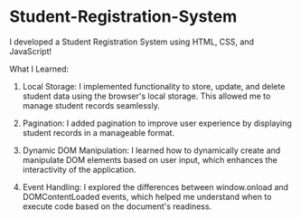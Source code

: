 # Student-Registration-System
I developed a Student Registration System using HTML, CSS, and JavaScript! 

What I Learned:
1. Local Storage: I implemented functionality to store, update, and delete student data using the browser's local storage. This allowed me to manage student records seamlessly.

2. Pagination: I added pagination to improve user experience by displaying student records in a manageable format.

3. Dynamic DOM Manipulation: I learned how to dynamically create and manipulate DOM elements based on user input, which enhances the interactivity of the application.

4. Event Handling: I explored the differences between window.onload and DOMContentLoaded events, which helped me understand when to execute code based on the document's readiness.

